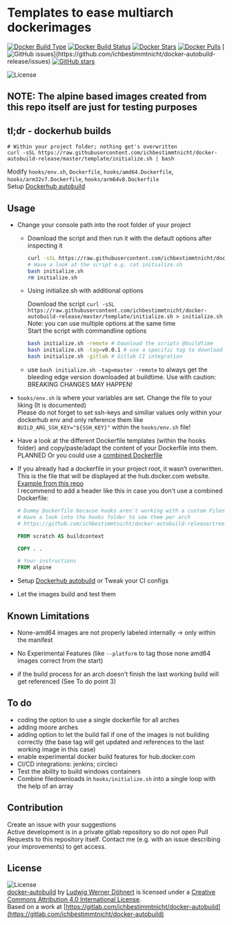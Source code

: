 # Templates to ease multiarch dockerimages

[![Docker Build Type](https://img.shields.io/docker/cloud/automated/ichbestimmtnicht/docker-autobuild.svg)](https://hub.docker.com/r/ichbestimmtnicht/docker-autobuild/)
[![Docker Build Status](https://img.shields.io/docker/cloud/build/ichbestimmtnicht/docker-autobuild.svg)](https://hub.docker.com/r/ichbestimmtnicht/docker-autobuild/)
[![Docker Stars](https://img.shields.io/docker/stars/ichbestimmtnicht/docker-autobuild.svg)](https://hub.docker.com/r/ichbestimmtnicht/docker-autobuild/)
[![Docker Pulls](https://img.shields.io/docker/pulls/ichbestimmtnicht/docker-autobuild.svg)](https://hub.docker.com/r/ichbestimmtnicht/docker-autobuild/)
[![GitHub issues](https://img.shields.io/github/issues/ichbestimmtnicht/docker-autobuild-release.svg?label="Githubissues")](https://github.com/ichbestimmtnicht/docker-autobuild-release/issues)
[![GitHub stars](https://img.shields.io/github/stars/ichbestimmtnicht/docker-autobuild-release.svg?style=social&label=Star)](https://github.com/ichbestimmtnicht/docker-autobuild-release/)

![License](https://i.creativecommons.org/l/by/4.0/88x31.png)

## NOTE: The alpine based images created from this repo itself are just for testing purposes

## tl;dr - dockerhub builds

    # Within your project folder; nothing get's overwritten
    curl -sSL https://raw.githubusercontent.com/ichbestimmtnicht/docker-autobuild-release/master/template/initialize.sh | bash

Modify `hooks/env.sh`, `Dockerfile`, `hooks/amd64.Dockerfile`, `hooks/arm32v7.Dockerfile`, `hooks/arm64v8.Dockerfile` \
Setup [Dockerhub autobuild](https://docs.docker.com/docker-hub/builds/)

## Usage

- Change your console path into the root folder of your project

  - Download the script and then run it with the default options after inspecting it

    ```bash
    curl -sSL https://raw.githubusercontent.com/ichbestimmtnicht/docker-autobuild-release/master/template/initialize.sh > initialize.sh
    # Have a look at the script e.g. cat initialize.sh
    bash initialize.sh
    rm initialize.sh
    ```

  - Using initialize.sh with additional options

    Download the script `curl -sSL https://raw.githubusercontent.com/ichbestimmtnicht/docker-autobuild-release/master/template/initialize.sh > initialize.sh` \
    Note: you can use multiple options at the same time \
    Start the script with commandline options

    ```bash
    bash initialize.sh -remote # Download the scripts @buildtime
    bash initialize.sh -tag=v0.0.1 # use a specific tag to download scripts
    bash initialize.sh -gitlab # Gitlab CI integration
    ```

  - use `bash initialize.sh -tag=master -remote` to always get the bleeding edge version downloaded at buildtime. Use with caution: BREAKING CHANGES MAY HAPPEN!

- `hooks/env.sh` is where your variables are set. Change the file to your liking (It is documented) \
Please do not forget to set ssh-keys and similiar values only within your dockerhub env and only reference them like `BUILD_ARG_SSH_KEY="${SSH_KEY}"` within the `hooks/env.sh` file!

- Have a look at the different Dockerfile templates (within the hooks folder) and copy/paste/adapt the content of your Dockerfile into them. \
PLANNED Or you could use a [combined Dockerfile](https://gitlab.com/ros2cuisine/templates/docker-autobuild/wiki/Combined.md)

- If you already had a dockerfile in your project root, it wasn’t overwritten. This is the file that will be displayed at the hub.docker.com website. \
[Example from this repo](https://hub.docker.com/r/ichbestimmtnicht/docker-autobuild/dockerfile) \
I recommend to add a header like this in case you don't use a combined Dockerfile:

    ```dockerfile
    # Dummy Dockerfile because hooks aren't working with a custom Filename
    # Have a look into the hooks folder to see them per arch
    # https://github.com/ichbestimmtnicht/docker-autobuild-release/tree/master/hooks/

    FROM scratch AS buildcontext

    COPY . .

    # Your instructions
    FROM alpine
    ```

- Setup [Dockerhub autobuild](https://docs.docker.com/docker-hub/builds/) or Tweak your CI configs

- Let the images build and test them

## Known Limitations

- None-amd64 images are not properly labeled internally -> only within the manifest

- No Experimental Features (like `--platform` to tag those none amd64 images correct from the start)

- if the build process for an arch doesn't finish the last working build will get referenced (See To do point 3)

## To do

- coding the option to use a single dockerfile for all arches
- adding moore arches
- adding option to let the build fail if one of the images is not building correctly (the base tag will get updated and references to the last working image in this case)
- enable experimental docker build features for hub.docker.com
- CI/CD integrations: jenkins; circleci
- Test the ability to build windows containers
- Combine filedownloads in `hooks/initialize.sh` into a single loop with the help of an array

## Contribution

Create an issue with your suggestions \
Active development is in a private gitlab repository so do not open Pull Requests to this repository itself. Contact me (e.g. with an issue describing your improvements) to get access.

## License

![License](https://i.creativecommons.org/l/by/4.0/88x31.png) \
[docker-autobuild](https://github.com/ichbestimmtnicht/docker-autobuild-release) by [Ludwig Werner Döhnert](https://github.com/ichbestimmtnicht/) is licensed under a [Creative Commons Attribution 4.0 International License](http://creativecommons.org/licenses/by/4.0/). \
Based on a work at [https://gitlab.com/ichbestimmtnicht/docker-autobuild](https://gitlab.com/ichbestimmtnicht/docker-autobuild)
